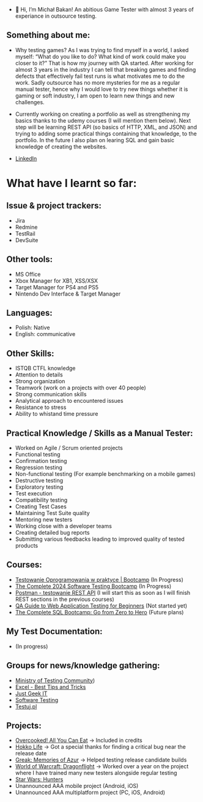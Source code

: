 - 👋 Hi, I’m Michał Bakan! An abitious Game Tester with almost 3 years of experiance in outsource testing.

## Something about me:
- Why testing games? As I was trying to find myself in a world, I asked myself: “What do you like to do? What kind of work could make you closer to it?” That is how my journey with QA started. 
After working for almost 3 years in the industry I can tell that breaking games and finding defects that effectively fail test runs is what motivates me to do the work. 
Sadly outsource has no more mysteries for me as a regular manual tester, hence why I would love to try new things whether it is gaming or soft industry, I am open to learn new things and new challenges.

- Currently working on creating a portfolio as well as strengthening my basics thanks to the udemy courses (I will mention them below). Next step will be learning REST API (so basics of HTTP, XML, and JSON) and trying to adding some practical things containing that knowledge, to the portfolio. In the future I also plan on learing SQL and gain basic knowledge of creating the websites.

- [LinkedIn](https://www.linkedin.com/in/micha%C5%82-bakan-b21513284)

# What have I learnt so far:
## Issue & project trackers:
* Jira
* Redmine
* TestRail
* DevSuite

## Other tools:
* MS Office
* Xbox Manager for XB1, XSS/XSX
* Target Manager for PS4 and PS5
* Nintendo Dev Interface & Target Manager

## Languages:
* Polish: Native
* English: communicative

## Other Skills:
* ISTQB CTFL knowledge
* Attention to details
* Strong organization
* Teamwork (work on a projects with over 40 people)
* Strong communication skills
* Analytical approach to encountered issues
* Resistance to stress 
* Ability to whistand time pressure

## Practical Knowledge / Skills as a Manual Tester:
* Worked on Agile / Scrum oriented projects
* Functional testing 
* Confirmation testing
* Regression testing
* Non-functional testing (For example benchmarking on a mobile games)
* Destructive testing
* Exploratory testing
* Test execution
* Compatibility testing
* Creating Test Cases
* Maintaining Test Suite quality
* Mentoring new testers
* Working close with a developer teams
* Creating detailed bug reports
* Submitting various feedbacks leading to improved quality of tested products

## Courses:
* [Testowanie Oprogramowania w praktyce | Bootcamp](https://www.udemy.com/course/testowanie-oprogramowania-w-praktyce-bootcamp) (In Progress)
* [The Complete 2024 Software Testing Bootcamp](https://www.udemy.com/course/testerbootcamp) (In Progress)
* [Postman - testowanie REST API](https://www.udemy.com/course/kurs-postman) (I will start this as soon as I will finish REST sections in the previous courses)
* [QA Guide to Web Application Testing for Beginners](https://www.udemy.com/course/qa-guide-to-web-application-testing-for-beginners) (Not started yet)
* [The Complete SQL Bootcamp: Go from Zero to Hero](https://www.udemy.com/course/the-complete-sql-bootcamp) (Future plans)

## My Test Documentation:
- (In progress)

## Groups for news/knowledge gathering:
* [Ministry of Testing Community](https://www.linkedin.com/company/ministry-of-testing/))
* [Excel - Best Tips and Tricks](https://www.linkedin.com/newsletters/7094586668371861504/)
* [Just Geek IT](https://www.linkedin.com/newsletters/7137376464013819904/)
* [Software Testing](https://www.linkedin.com/showcase/skills-software-testing/posts/?feedView=all)
* [Testuj.pl](https://www.youtube.com/@testujplcommunity)

## Projects:
* [Overcooked! All You Can Eat](https://store.steampowered.com/app/1243830/Overcooked_All_You_Can_Eat/) -> Included in credits
* [Hokko Life](https://store.steampowered.com/app/824000/Hokko_Life/) -> Got a special thanks for finding a critical bug near the release date
* [Greak: Memories of Azur](https://store.steampowered.com/app/1311070/Greak_Memories_of_Azur/) -> Helped testing release candidate builds
* [World of Warcraft: Dragonflight](https://eu.shop.battle.net/en-us/product/world-of-warcraft-dragonflight) -> Worked over a year on the project where I have trained many new testers alongside regular testing
* [Star Wars: Hunters](https://starwarshunters.com/)
* Unannounced AAA mobile project (Android, iOS)
* Unannounced AAA multiplatform project (PC, iOS, Android)



<!---
michalbakan/michalbakan is a ✨ special ✨ repository because its `README.md` (this file) appears on your GitHub profile.
You can click the Preview link to take a look at your changes.
--->
